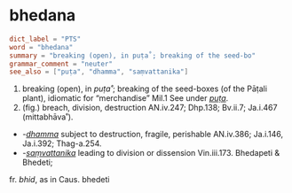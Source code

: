 # bhedana

``` toml
dict_label = "PTS"
word = "bhedana"
summary = "breaking (open), in puṭa˚; breaking of the seed-bo"
grammar_comment = "neuter"
see_also = ["puṭa", "dhamma", "saṃvattanika"]
```

1. breaking (open), in *puṭa˚*; breaking of the seed\-boxes (of the Pāṭali plant), idiomatic for “merchandise” Mil.1 See under *[puṭa](puṭa.md)*.
2. (fig.) breach, division, destruction AN.iv.247; Dhp.138; Bv.ii.7; Ja.i.467 (mittabhāva˚).

* *\-[dhamma](dhamma.md)* subject to destruction, fragile, perishable AN.iv.386; Ja.i.146, Ja.i.392; Thag\-a.254.
* *\-[saṃvattanika](saṃvattanika.md)* leading to division or dissension Vin.iii.173. Bhedapeti & Bhedeti;

fr. *bhid*, as in Caus. bhedeti

